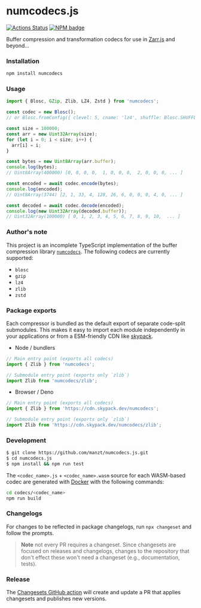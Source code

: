 # numcodecs.js
[![Actions Status](https://github.com/manzt/numcodecs.js/workflows/tests/badge.svg)](https://github.com/manzt/numcodecs.js/actions)
[![NPM badge](https://img.shields.io/npm/v/numcodecs)](https://www.npmjs.com/package/numcodecs)

Buffer compression and transformation codecs for use in [Zarr.js](https://github.com/gzuidhof/zarr.js/) and beyond...

### Installation

```bash
npm install numcodecs
```

### Usage

```javascript
import { Blosc, GZip, Zlib, LZ4, Zstd } from 'numcodecs';

const codec = new Blosc();
// or Blosc.fromConfig({ clevel: 5, cname: 'lz4', shuffle: Blosc.SHUFFLE, blocksize: 0 });

const size = 100000;
const arr = new Uint32Array(size);
for (let i = 0; i < size; i++) {
  arr[i] = i;
}

const bytes = new Uint8Array(arr.buffer);
console.log(bytes);
// Uint8Array(400000) [0, 0, 0, 0,  1, 0, 0, 0,  2, 0, 0, 0, ... ]

const encoded = await codec.encode(bytes);
console.log(encoded);
// Uint8Array(3744) [2, 1, 33, 4, 128, 26, 6, 0, 0, 0, 4, 0, ... ]

const decoded = await codec.decode(encoded);
console.log(new Uint32Array(decoded.buffer));
// Uint32Array(100000) [ 0, 1, 2, 3, 4, 5, 6, 7, 8, 9, 10,  ... ]
```

### Author's note

This project is an incomplete TypeScript implementation of the buffer compression library
[`numcodecs`](https://github.com/zarr-developers/numcodecs). The following codecs
are currently supported:

- `blosc`
- `gzip`
- `lz4`
- `zlib`
- `zstd`


### Package exports

Each compressor is bundled as the default export of separate code-split submodules.
This makes it easy to import each module independently in your applications or from
a ESM-friendly CDN like [skypack](https://www.skypack.dev/).

- Node / bundlers
```javascript
// Main entry point (exports all codecs)
import { Zlib } from 'numcodecs';

// Submodule entry point (exports only `zlib`)
import Zlib from 'numcodecs/zlib';
```

- Browser / Deno
```javascript
// Main entry point (exports all codecs)
import { Zlib } from 'https://cdn.skypack.dev/numcodecs';

// Submodule entry point (exports only `zlib`)
import Zlib from 'https://cdn.skypack.dev/numcodecs/zlib';
```

### Development

```bash
$ git clone https://github.com/manzt/numcodecs.js.git
$ cd numcodecs.js
$ npm install && npm run test
```

The `<codec_name>.js` + `<codec_name>.wasm` source for each WASM-based codec are
generated with [Docker](https://www.docker.com/) with the following commands:

```bash
cd codecs/<codec_name>
npm run build
```

### Changelogs

For changes to be reflected in package changelogs, run `npx changeset` and
follow the prompts.

> **Note** not every PR requires a changeset. Since changesets are focused on
> releases and changelogs, changes to the repository that don't effect these
> won't need a changeset (e.g., documentation, tests).

### Release

The [Changesets GitHub action](https://github.com/changesets/action) will create
and update a PR that applies changesets and publishes new versions.
